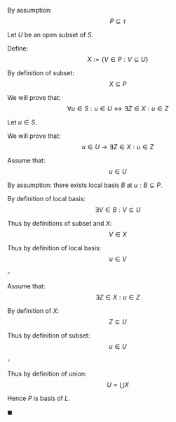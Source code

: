By assumption:
$$P \subseteq \tau$$

Let $U$ be an open subset of $S$.

Define:
$$X := \{V \in P: V \subseteq U\}$$

By definition of subset:
$$X \subseteq P$$

We will prove that:
$$\forall u \in S: u \in U \leftrightarrow \exists Z \in X: u \in Z$$

Let $u \in S$.

We will prove that:
$$u \in U \to \exists Z \in X: u \in Z$$

Assume that:
$$u \in U$$

By assumption:
there exists local basis $B$ at $u: B \subseteq P$.

By definition of local basis:
$$\exists V \in B: V \subseteq U$$

Thus by definitions of subset and $X$:
$$V \in X$$

Thus by definition of local basis:
$$u \in V$$

$\square$


Assume that:
$$\exists Z \in X: u \in Z$$

By definition of $X$:
$$Z \subseteq U$$

Thus by definition of subset:
$$u \in U$$

$\square$


Thus by definition of union:
$$U = \bigcup X$$

Hence $P$ is basis of $L$.

$\blacksquare$